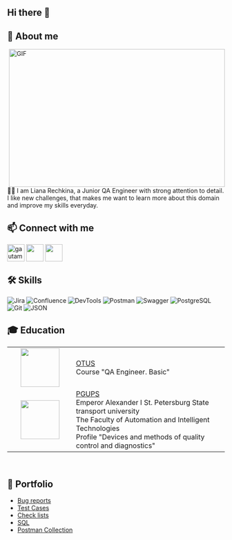 ## Hi there 👋
## 🚀 About me
<img align="right" alt="GIF" src="https://github.com/lauragift21/lauragift21/raw/master/code.gif" width="500" height="320" />
👩‍💻 I am Liana Rechkina, a Junior QA Engineer with strong attention to detail. I like new challenges, that makes me
want to learn more about this domain and improve my skills everyday.

## 📫 Connect with me
<a href="https://www.linkedin.com/in/liana-rechkina-51881224b" target="blank"><img align="center" src="https://cdn-icons-png.flaticon.com/512/145/145807.png" alt="gautamkrishnar" height="40" width="40" /></a> <a href="https://t.me/liana_rechkina" target="blank"><img align="center" src="https://cdn-icons-png.flaticon.com/512/2111/2111646.png" height="40" width="40" /></a> <a href="https://drive.google.com/file/d/1bIyUshY_E25yrA5-xXOGvWjhbuWsEmos/view?usp=sharing" target="blank"><img align="center" src="https://cdn-icons-png.flaticon.com/512/1604/1604498.png" height="40" width="40" /></a>

  
## 🛠️ Skills

![Jira](https://img.shields.io/badge/-Jira-090909?style=for-the-badge&logo=jira&logoColor=136be1)
![Confluence](https://img.shields.io/badge/confluence-090909?style=for-the-badge&logo=confluence&logoColor=4479A1)
![DevTools](https://img.shields.io/badge/DevTools-090909?style=for-the-badge&logo=googlechrome&logoColor=f4f4f4)
![Postman](https://img.shields.io/badge/Postman-090909?style=for-the-badge&logo=postman&logoColor=f76935)
![Swagger](https://img.shields.io/badge/Swagger-090909?style=for-the-badge&logo=swagger&logoColor=7ede2b)
![PostgreSQL](https://img.shields.io/badge/PostgreSQL-090909?style=for-the-badge&logo=postgresql&logoColor=4479A1)
![Git](https://img.shields.io/badge/Git-090909?style=for-the-badge&logo=Git&logoColor=F05032)
![JSON](https://img.shields.io/badge/JSON-090909?style=for-the-badge&logo=json&logoColor=004027)


## 🎓 Education
<table width="100%" border='0'>
     <tr><td width="30%" align="center"><img src="https://api.academy-market.com/storage/images/apple-touch-icon-180x18016481590321565.png" height="90" width="90"></td><td valign="middle"><a target="_blank" href="https://otus.ru/">OTUS</a></br>Course "QA Engineer. Basic"</td>
        <tr><td width="30%" align="center"><img src="https://img.nagradion.ru/images/bf300x500/shields/Ci35Qp6l.png" height="90" width="90"></td><td valign="middle"><a target="_blank" href="https://www.pgups.ru/">PGUPS</a></br>Emperor Alexander I St. Petersburg State transport university</br>The Faculty of Automation and Intelligent Technologies</br>Profile "Devices and methods of quality control and diagnostics"</td>
   </tr>
  </table>
  </br>
  
  ## 💼 Portfolio 
  
- [Bug reports](https://github.com/lianarechkina/QA-Portfolio/tree/main/OTUS%20Course/Bug%20reports)
- [Test Cases](https://github.com/lianarechkina/QA-Portfolio/tree/main/OTUS%20Course/Test%20cases)
- [Check lists]()
- [SQL](https://github.com/lianarechkina/QA-Portfolio/tree/main/OTUS%20Course/SQL)
- [Postman Collection](https://github.com/AnatolySlabodenyuk/Postman)
